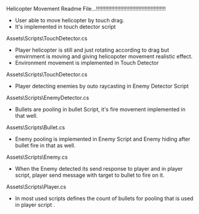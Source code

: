 
Helicopter Movement Readme File...!!!!!!!!!!!!!!!!!!!!!!!!!!!!!!!!!!!!!!!!!!!!!!



- User able to move helicopter by touch drag.
- It's implemented in touch detector script

Assets\Scripts\TouchDetector.cs

- Player helicopter is still and just rotating according to drag but emvirnment is moving and giving helicopoter movement realistic effect.
- Environment movement is implemented in Touch Detector

Assets\Scripts\TouchDetector.cs

- Player detecting enemies by outo raycasting in Enemy Detector Script

Assets\Scripts\EnemyDetector.cs

- Bullets are pooling in bullet Script, it's fire movement implemented in that well.

Assets\Scripts\Bullet.cs

- Enemy pooling is implemented in Enemy Script and Enemy hiding after bullet fire in that as well.

Assets\Scripts\Enemy.cs


- When the Enemy detected its send response to player and in player script, player send message with target to bullet to fire on it.

Assets\Scripts\Player.cs

- In most used scripts defines the count of bullets for pooling that is used in player script .
